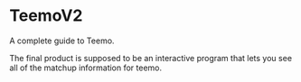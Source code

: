 # TeemoV2
A complete guide to Teemo.

The final product is supposed to be an interactive program that lets you see all of the matchup information for teemo.  

